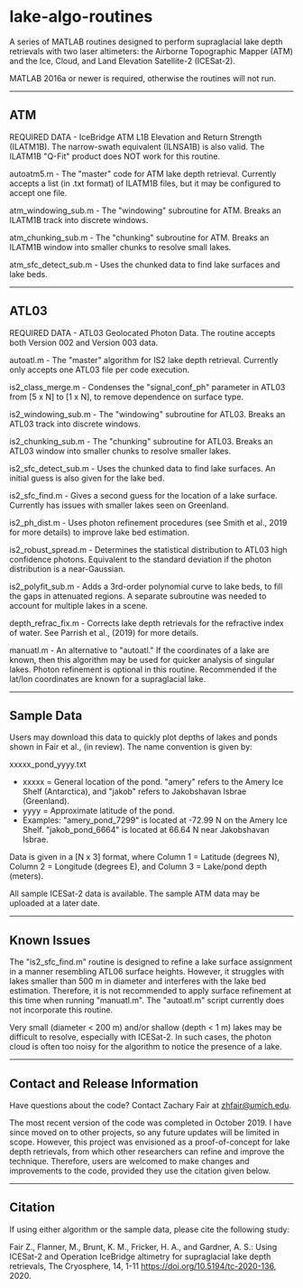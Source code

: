 # lake-algo-routines

A series of MATLAB routines designed to perform supraglacial lake depth retrievals with two laser altimeters: the Airborne Topographic Mapper (ATM) and the Ice, Cloud, and Land Elevation Satellite-2 (ICESat-2).

MATLAB 2016a or newer is required, otherwise the routines will not run.

--------------------------------------------------------------------------------
## ATM
REQUIRED DATA - IceBridge ATM L1B Elevation and Return Strength (ILATM1B). The narrow-swath equivalent (ILNSA1B) is also valid. The ILATM1B "Q-Fit" product does NOT work for this routine.

autoatm5.m - The "master" code for ATM lake depth retrieval. Currently accepts a list (in .txt format) of ILATM1B files, but it may be configured to accept one file.

atm_windowing_sub.m - The "windowing" subroutine for ATM. Breaks an ILATM1B track into discrete windows.

atm_chunking_sub.m - The "chunking" subroutine for ATM. Breaks an ILATM1B window into smaller chunks to resolve small lakes.

atm_sfc_detect_sub.m - Uses the chunked data to find lake surfaces and lake beds.

--------------------------------------------------------------------------------
## ATL03
REQUIRED DATA - ATL03 Geolocated Photon Data. The routine accepts both Version 002 and Version 003 data. 

autoatl.m - The "master" algorithm for IS2 lake depth retrieval. Currently only accepts one ATL03 file per code execution.

is2_class_merge.m - Condenses the "signal_conf_ph" parameter in ATL03 from [5 x N] to [1 x N], to remove dependence on surface type.

is2_windowing_sub.m - The "windowing" subroutine for ATL03. Breaks an ATL03 track into discrete windows.

is2_chunking_sub.m - The "chunking" subroutine for ATL03. Breaks an ATL03 window into smaller chunks to resolve smaller lakes.

is2_sfc_detect_sub.m - Uses the chunked data to find lake surfaces. An initial guess is also given for the lake bed.

is2_sfc_find.m - Gives a second guess for the location of a lake surface. Currently has issues with smaller lakes seen on Greenland.

is2_ph_dist.m - Uses photon refinement procedures (see Smith et al., 2019 for more details) to improve lake bed estimation.

is2_robust_spread.m - Determines the statistical distribution to ATL03 high confidence photons. Equivalent to the standard deviation if the photon distribution is a near-Gaussian.

is2_polyfit_sub.m - Adds a 3rd-order polynomial curve to lake beds, to fill the gaps in attenuated regions. A separate subroutine was needed to account for multiple lakes in a scene.

depth_refrac_fix.m - Corrects lake depth retrievals for the refractive index of water. See Parrish et al., (2019) for more details.

manuatl.m - An alternative to "autoatl." If the coordinates of a lake are known, then this algorithm may be used for quicker analysis of singular lakes. Photon refinement is optional in this routine. Recommended if the lat/lon coordinates are known for a supraglacial lake.

--------------------------------------------------------------------------------
## Sample Data

Users may download this data to quickly plot depths of lakes and ponds shown in Fair et al., (in review). The name convention
is given by:

xxxxx_pond_yyyy.txt
  - xxxxx = General location of the pond. "amery" refers to the Amery Ice Shelf (Antarctica), and "jakob" refers to Jakobshavan  Isbrae (Greenland).
  - yyyy = Approximate latitude of the pond. 
  - Examples: "amery_pond_7299" is located at -72.99 N on the Amery Ice Shelf. "jakob_pond_6664" is located at 66.64 N near Jakobshavan Isbrae.
  
Data is given in a [N x 3] format, where Column 1 = Latitude (degrees N), Column 2 = Longitude (degrees E), and Column 3 = Lake/pond depth (meters).

All sample ICESat-2 data is available. The sample ATM data may be uploaded at a later date.

--------------------------------------------------------------------------------
## Known Issues

The "is2_sfc_find.m" routine is designed to refine a lake surface assignment in a manner resembling ATL06 surface heights. However, it struggles with lakes smaller than 500 m in diameter and interferes with the lake bed estimation. Therefore, it is not recommended to apply surface refinement at this time when running "manuatl.m". The "autoatl.m" script currently does not incorporate this routine.

Very small (diameter < 200 m) and/or shallow (depth < 1 m) lakes may be difficult to resolve, especially with ICESat-2. In such cases, the photon cloud is often too noisy for the algorithm to notice the presence of a lake. 


--------------------------------------------------------------------------------
## Contact and Release Information

Have questions about the code? Contact Zachary Fair at zhfair@umich.edu.

The most recent version of the code was completed in October 2019. I have since moved on to other projects, so any future updates will be limited in scope. However, this project was envisioned as a proof-of-concept for lake depth retrievals, from which other researchers can refine and improve the technique. Therefore, users are welcomed to make changes and improvements to the code, provided they use the citation given below. 


--------------------------------------------------------------------------------
## Citation

If using either algorithm or the sample data, please cite the following study:

Fair Z., Flanner, M., Brunt, K. M., Fricker, H. A., and Gardner, A. S.: Using ICESat-2 and Operation IceBridge altimetry for supraglacial lake depth retrievals, The Cryosphere, 14, 1-11 https://doi.org/10.5194/tc-2020-136, 2020.
